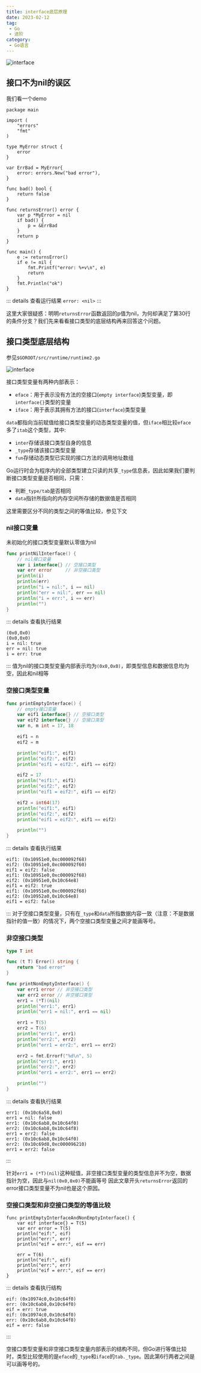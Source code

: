 ```yaml
---
title: interface底层原理
date: 2023-02-12
tag:
 - Go
 - 进阶
category:
 - Go语言
---
```


![interface](http://cdn.cjhe.top/blog/interface.png)

<!-- more -->

## 接口不为nil的误区

我们看一个demo

```go{30}
package main

import (
	"errors"
	"fmt"
)

type MyError struct {
	error
}

var ErrBad = MyError{
	error: errors.New("bad error"),
}

func bad() bool {
	return false
}

func returnsError() error {
	var p *MyError = nil
	if bad() {
		p = &ErrBad
	}
	return p
}

func main() {
	e := returnsError()
	if e != nil {
		fmt.Printf("error: %+v\n", e)
		return
	}
	fmt.Println("ok")
}
```

::: details 查看运行结果
`error: <nil>`
:::

这里大家很疑惑：明明`returnsError`函数返回的p值为nil，为何却满足了第30行的条件分支？我们先来看看接口类型的底层结构再来回答这个问题。

## 接口类型底层结构

参见`$GOROOT/src/runtime/runtime2.go`

![interface](./images/interface.png)

接口类型变量有两种内部表示：

- `eface`：用于表示没有方法的空接口(`empty interface`)类型变量，即`interface{}`类型的变量
- `iface`：用于表示其拥有方法的接口(`interface`)类型变量

`data`都指向当前赋值给接口类型变量的动态类型变量的值，但`iface`相比较`eface`多了`itab`这个类型，其中:

- `inter`存储该接口类型自身的信息
- `_type`存储该接口类型变量
- `fun`存储动态类型已实现的接口方法的调用地址数组

Go运行时会为程序内的全部类型建立只读的共享`_type`信息表，因此如果我们要判断接口类型变量是否相同，只需：

- 判断`_type/tab`是否相同
- `data`指针所指向的内存空间所存储的数据值是否相同

这里需要区分不同的类型之间的等值比较，参见下文

### nil接口变量

未初始化的接口类型变量默认零值为nil

```go
func printNilInterface() {
	// nil接口变量
	var i interface{} // 空接口类型
	var err error     // 非空接口类型
	println(i)
	println(err)
	println("i = nil:", i == nil)
	println("err = nil:", err == nil)
	println("i = err:", i == err)
	println("")
}
```

::: details 查看执行结果

```text
(0x0,0x0)
(0x0,0x0)
i = nil: true
err = nil: true
i = err: true
```

:::
值为nil的接口类型变量内部表示均为`(0x0,0x0)`，即类型信息和数据信息均为空，因此和nil相等

### 空接口类型变量

```go
func printEmptyInterface() {
	// empty接口变量
	var eif1 interface{} // 空接口类型
	var eif2 interface{} // 空接口类型
	var n, m int = 17, 18

	eif1 = n
	eif2 = m

	println("eif1:", eif1)
	println("eif2:", eif2)
	println("eif1 = eif2:", eif1 == eif2)

	eif2 = 17
	println("eif1:", eif1)
	println("eif2:", eif2)
	println("eif1 = eif2:", eif1 == eif2)

	eif2 = int64(17)
	println("eif1:", eif1)
	println("eif2:", eif2)
	println("eif1 = eif2:", eif1 == eif2)

	println("")
}
```

::: details 查看执行结果

```text
eif1: (0x10951e0,0xc000092f68)
eif2: (0x10951e0,0xc000092f60)
eif1 = eif2: false
eif1: (0x10951e0,0xc000092f68)
eif2: (0x10951e0,0x10c64e8)
eif1 = eif2: true
eif1: (0x10951e0,0xc000092f68)
eif2: (0x10952a0,0x10c64e8)
eif1 = eif2: false
```

:::
对于空接口类型变量，只有在`_type`和`data`所指数据内容一致（注意：不是数据指针的值一致）的情况下，两个空接口类型变量之间才能画等号。

### 非空接口类型

```go
type T int

func (t T) Error() string {
	return "bad error"
}

func printNonEmptyInterface() {
	var err1 error // 非空接口类型
	var err2 error // 非空接口类型
	err1 = (*T)(nil)
	println("err1:", err1)
	println("err1 = nil:", err1 == nil)

	err1 = T(5)
	err2 = T(6)
	println("err1:", err1)
	println("err2:", err2)
	println("err1 = err2:", err1 == err2)

	err2 = fmt.Errorf("%d\n", 5)
	println("err1:", err1)
	println("err2:", err2)
	println("err1 = err2:", err1 == err2)

	println("")
}
```

::: details 查看执行结果

```text
err1: (0x10c6a58,0x0)
err1 = nil: false
err1: (0x10c6ab8,0x10c64f0)
err2: (0x10c6ab8,0x10c64f8)
err1 = err2: false
err1: (0x10c6ab8,0x10c64f0)
err2: (0x10c69d8,0xc000096210)
err1 = err2: false
```

:::

针对`err1 = (*T)(nil)`这种赋值，非空接口类型变量的类型信息并不为空，数据指针为空，因此与`nil(0x0,0x0)`不能画等号<Badge text="注意" type="warning"/>
因此文章开头`returnsError`返回的error接口类型变量不为nil也是这个原因。

### 空接口类型和非空接口类型的等值比较

```go{6}
func printEmptyInterfaceAndNonEmptyInterface() {
	var eif interface{} = T(5)
	var err error = T(5)
	println("eif:", eif)
	println("err:", err)
	println("eif = err:", eif == err)

	err = T(6)
	println("eif:", eif)
	println("err:", err)
	println("eif = err:", eif == err)
}
```

::: details 查看执行结构

```text
eif: (0x10974c0,0x10c64f0)
err: (0x10c6ab8,0x10c64f0)
eif = err: true
eif: (0x10974c0,0x10c64f0)
err: (0x10c6ab8,0x10c64f8)
eif = err: false
```

:::

空接口类型变量和非空接口类型变量内部表示的结构不同，但Go进行等值比较时，类型比较使用的是`eface`的`_type`和`iface`的`tab._type`<Badge text="注意" type="warning"/>。因此第6行两者之间是可以画等号的。
